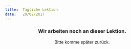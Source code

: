 ```yaml
---
title:  Tägliche Lektion
date:   20/02/2017
---
```


### <center>Wir arbeiten noch an dieser Lektion.</center>
<center>Bitte komme später zurück.</center>